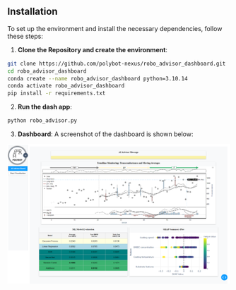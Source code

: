 ## Installation

To set up the environment and install the necessary dependencies, follow these steps:

1. **Clone the Repository and create the environment**:
```bash
git clone https://github.com/polybot-nexus/robo_advisor_dashboard.git
cd robo_advisor_dashboard
conda create --name robo_advisor_dashboard python=3.10.14
conda activate robo_advisor_dashboard
pip install -r requirements.txt

```

2. **Run the dash app**:

```bash
python robo_advisor.py 

```

3. **Dashboard**:
A screenshot of the dashboard is shown below:

![Robo Advisor Dashboard](./assets/dashboard_screenshot.png)